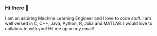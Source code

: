 ### Hi there 👋

<!--
**hawk-praxs/hawk-praxs** is a ✨ _special_ ✨ repository because its `README.md` (this file) appears on your GitHub profile.

Here are some ideas to get you started:

- 🔭 I’m currently working on ...
- 🌱 I’m currently learning ...
- 👯 I’m looking to collaborate on ...
- 🤔 I’m looking for help with ...
- 💬 Ask me about ...
- 📫 How to reach me: ...
- 😄 Pronouns: ...
- ⚡ Fun fact: ...
-->

I am an aspiring Machine Learning Engineer and I love to code stuff. I am well versed in C, C++, Java, Python, R, Julia and MATLAB.
I would love to collaborate with you! Hit me up on my email!
